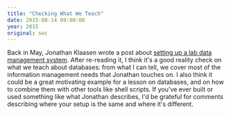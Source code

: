 ```yaml
---
title: "Checking What We Teach"
date: 2015-08-14 09:00:00
year: 2015
original: swc
---
```

<p>
  Back in May,
  Jonathan Klaasen wrote a post about
  <a href="https://dynamicecology.wordpress.com/2015/05/06/guest-post-setting-up-a-lab-data-management-system/">setting up a lab data management system</a>.
  After re-reading it,
  I think it's a good reality check on what we teach about databases:
  from what I can tell,
  we cover most of the information management needs that Jonathan touches on.
  I also think it could be a great motivating example for a lesson on databases,
  and on how to combine them with other tools like shell scripts.
  If you've ever built or used something like what Jonathan describes,
  I'd be grateful for comments describing where your setup is the same
  and where it's different.
</p>
